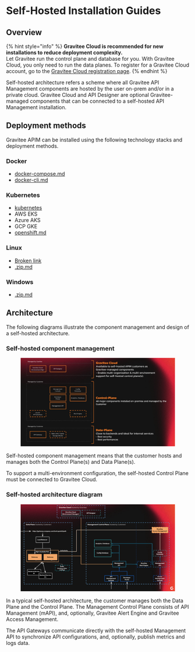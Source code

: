 # Self-Hosted Installation Guides

## Overview

{% hint style="info" %}
**Gravitee Cloud is recommended for new installations to reduce deployment complexity.**\
Let Gravitee run the control plane and database for you. With Gravitee Cloud, you only need to run the data planes. To register for a Gravitee Cloud account, go to the [Gravitee Cloud registration page](https://cloud.gravitee.io/).
{% endhint %}

Self-hosted architecture refers a scheme where all Gravitee API Management components are hosted by the user on-prem and/or in a private cloud. Gravitee Cloud and API Designer are optional Gravitee-managed components that can be connected to a self-hosted API Management installation.

## Deployment methods

Gravitee APIM can be installed using the following technology stacks and deployment methods.

### Docker

* [docker-compose.md](docker/docker-compose.md "mention")
* [docker-cli.md](docker/docker-cli.md "mention")

### Kubernetes

* [kubernetes](kubernetes/ "mention")
* AWS EKS
* Azure AKS
* GCP GKE
* [openshift.md](kubernetes/openshift.md "mention")

### Linux

* [Broken link](broken-reference "mention")
* [.zip.md](.zip.md "mention")

### Windows

* [.zip.md](.zip.md "mention")

## Architecture

The following diagrams illustrate the component management and design of a self-hosted architecture.

### Self-hosted component management

<figure><img src="../.gitbook/assets/image (316).png" alt=""><figcaption></figcaption></figure>

Self-hosted component management means that the customer hosts and manages both the Control Plane(s) and Data Plane(s). &#x20;

To support a multi-environment configuration, the self-hosted Control Plane must be connected to Gravitee Cloud.

### Self-hosted architecture diagram

<figure><img src="../.gitbook/assets/image (317).png" alt=""><figcaption></figcaption></figure>

In a typical self-hosted architecture, the customer manages both the Data Plane and the Control Plane. The Management Control Plane consists of API Management (mAPI), and, optionally, Gravitee Alert Engine and Gravitee Access Management.

The API Gateways communicate directly with the self-hosted Management API to synchronize API configurations, and, optionally, publish metrics and logs data.
